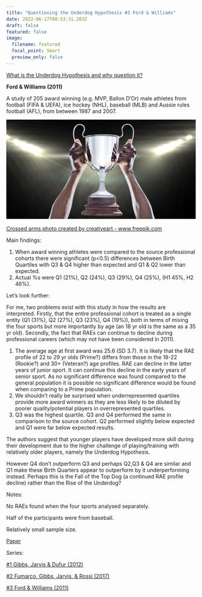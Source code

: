 ```yaml
---
title: "Questioning the Underdog Hypothesis #3 Ford & Williams"
date: 2022-06-17T08:53:31.203Z
draft: false
featured: false
image:
  filename: featured
  focal_point: Smart
  preview_only: false
---
```

<meta name="twitter:card" content="summary_large_image" />
<meta name="twitter:site" content="@nothirdman" />
<meta name="twitter:title" content="Questioning the Underdog Hypothesis 3" />
<meta name="twitter:description" content="The third in a series of articles questioning the Underdog Hypothesis with this Ford and Williams 2011 investigation into award winners in football, ice hockey, baseball and Aussie rules football." />
<meta name="twitter:image" content="https://onemoresummer.co.uk/post/questioning-the-underdog-hypothesis-3-ford-williams/trophy.png" />

[What is the Underdog Hypothesis and why question it?](https://onemoresummer.co.uk/post/questioning-the-underdog-hypothesis-an-introduction/)

[](https://onemoresummer.co.uk/post/questioning-the-underdog-hypothesis-1/)**Ford & Williams (2011)**

A study of 205 award winning (e.g. MVP, Ballon D’Or) male athletes from football (FIFA & UEFA), ice hockey (NHL), baseball (MLB) and Aussie rules football (AFL), from between 1987 and 2007.

![](trophy.png)

<a href='https://www.freepik.com/photos/crossed-arms'>Crossed arms photo created by creativeart - www.freepik.com</a>

Main findings:

1. When award winning athletes were compared to the source professional cohorts there were significant (p<0.5) differences between Birth Quartiles with Q3 & Q4 higher than expected and Q1 & Q2 lower than expected.
2. Actual %s were Q1 (21%), Q2 (24%), Q3 (29%), Q4 (25%), (H1 45%, H2 46%).

Let’s look further:

For me, two problems exist with this study in how the results are interpreted. Firstly, that the entire professional cohort is treated as a single entity (Q1 (31%), Q2 (27%), Q3 (23%), Q4 (19%)), both in terms of mixing the four sports but more importantly by age (an 18 yr old is the same as a 35 yr old). Secondly, the fact that RAEs can continue to decline during professional careers (which may not have been considered in 2011).

1. The average age at first award was 25.6 (SD 3.7). It is likely that the RAE profile of 22 to 29 yr olds (Prime?) differs from those in the 18-22 (Rookie?) and 30+ (Veteran?) age profiles. RAE can decline in the latter years of junior sport. It can continue this decline in the early years of senior sport. As no significant difference was found compared to the general population it is possible no significant difference would be found when comparing to a Prime population. 
2. We shouldn’t really be surprised when underrepresented quartiles provide more award winners as they are less likely to be diluted by poorer quality/potential players in overrepresented quartiles. 
3. Q3 was the highest quartile. Q3 and Q4 performed the same in comparison to the source cohort. Q2 performed slightly below expected and Q1 were far below expected results.

The authors suggest that younger players have developed more skill during their development due to the higher challenge of playing/training with relatively older players, namely the Underdog Hypothesis.

However Q4 don’t outperform Q3 and perhaps Q2,Q3 & Q4 are similar and Q1 make these Birth Quarters appear to outperform by it underperforming instead. Perhaps this is the Fall of the Top Dog (a continued RAE profile decline) rather than the Rise of the Underdog?

Notes:

No RAEs found when the four sports analysed separately.

Half of the participants were from baseball.

Relatively small sample size.

[Paper](https://www.tandfonline.com/doi/abs/10.1080/02701367.2011.10599790)

Series:

[\#1 Gibbs, Jarvis & Dufur (2012)](https://onemoresummer.co.uk/post/questioning-the-underdog-hypothesis-1/)

[](https://onemoresummer.co.uk/post/questioning-the-underdog-hypothesis-1/)[\#2 Fumarco, Gibbs, Jarvis, & Rossi (2017)](https://onemoresummer.co.uk/post/questioning-the-underdog-hypothesis-2-fumarco-gibbs-jarvis-rossi/)

[](https://onemoresummer.co.uk/post/questioning-the-underdog-hypothesis-2-fumarco-gibbs-jarvis-rossi/)[\#3 Ford & Williams (2011)](https://onemoresummer.co.uk/post/questioning-the-underdog-hypothesis-3-ford-williams/)